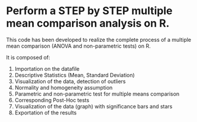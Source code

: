 # Perform a STEP by STEP multiple mean comparison analysis on R.
This code has been developed to realize the complete process of a multiple mean comparison (ANOVA and non-parametric tests) on R.

It is composed of: 

  1. Importation on the datafile
  2. Descriptive Statistics (Mean, Standard Deviation)
  3. Visualization of the data, detection of outliers
  4. Normality and homogeneity assumption 
  5. Parametric and non-parametric test for multiple means comparison
  6. Corresponding Post-Hoc tests 
  7. Visualization of the data (graph) with significance bars and stars
  8. Exportation of the results
